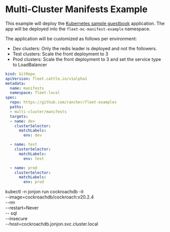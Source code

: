 # Multi-Cluster Manifests Example

This example will deploy the [Kubernetes sample guestbook](https://github.com/kubernetes/examples/tree/master/guestbook/) application.
The app will be deployed into the `fleet-mc-manifest-example` namespace.

The application will be customized as follows per environment:

* Dev clusters: Only the redis leader is deployed and not the followers.
* Test clusters: Scale the front deployment to 3
* Prod clusters: Scale the front deployment to 3 and set the service type to LoadBalancer

```yaml
kind: GitRepo
apiVersion: fleet.cattle.io/v1alpha1
metadata:
  name: manifests
  namespace: fleet-local
spec:
  repo: https://github.com/rancher/fleet-examples
  paths:
  - multi-cluster/manifests
  targets:
  - name: dev
    clusterSelector:
      matchLabels:
        env: dev

  - name: test
    clusterSelector:
      matchLabels:
        env: test

  - name: prod
    clusterSelector:
      matchLabels:
        env: prod
```




kubectl -n jonjon run cockroachdb -it \
--image=cockroachdb/cockroach:v20.2.4 \
--rm \
--restart=Never \
-- sql \
--insecure \
--host=cockroachdb.jonjon.svc.cluster.local











